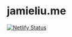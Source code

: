 # jamieliu.me

[![Netlify Status](https://api.netlify.com/api/v1/badges/287f4fcb-0229-45fe-95b1-2958807c38d6/deploy-status)](https://app.netlify.com/sites/jamieliu/deploys)
